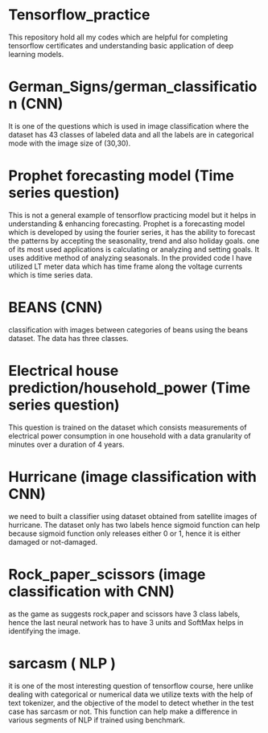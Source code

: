 # Tensorflow_practice
This repository hold all my codes which are helpful for completing tensorflow certificates and understanding basic application of deep learning models. 

# German_Signs/german_classification (CNN)

It is one of the questions which is  used in image classification where the dataset has 43 classes of labeled data and all the labels are in categorical mode with the image size of (30,30).

# Prophet forecasting model (Time series question)

This is not a general example of tensorflow practicing model but it helps in understanding & enhancing forecasting. Prophet is a forecasting model which is developed by using the fourier series, it has the ability to forecast the patterns by accepting the seasonality, trend and also holiday goals. one of its most used applications is calculating or analyzing and setting goals. It uses additive method of analyzing seasonals. In the provided code I have utilized LT meter data which has time frame along the voltage currents which is time series data.

# BEANS (CNN) 

classification with images between categories of beans using the beans dataset. The data has three classes.


# Electrical house prediction/household_power (Time series question) 

This question is trained on the dataset which consists measurements of electrical power consumption in one household with a data granularity of minutes over a duration of 4 years. 
 

# Hurricane (image classification with CNN) 

we need to built a classifier using dataset obtained from satellite images of hurricane. The dataset only has two labels hence sigmoid function can help because sigmoid function only releases either 0 or 1, hence it is either damaged or not-damaged.

# Rock_paper_scissors (image classification with CNN)

as the game as suggests rock,paper and scissors have 3 class labels, hence the last neural network has to have 3 units and SoftMax helps in identifying the image.

# sarcasm ( NLP ) 
 
it is one of the most interesting question of tensorflow course, here unlike dealing with categorical or numerical data we utilize texts with the help of text tokenizer, and the objective of the model to detect whether in the test case has sarcasm or not. This function can help make a difference in various segments of NLP if trained using benchmark.
